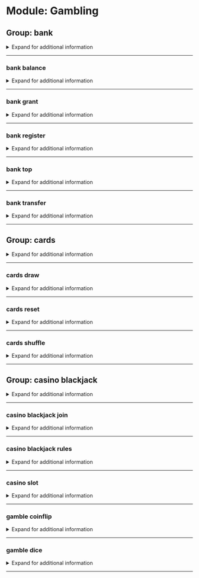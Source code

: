 # Module: Gambling

## Group: bank
<details><summary markdown='span'>Expand for additional information</summary><code>

*Bank account manipulation. If invoked alone, prints out your bank balance. Accounts periodically get a bonus.*

**Aliases:**
`$, $$, $$$`

**Arguments:**

(optional) `[user]` : *User.* (def: `None`)

**Examples:**

```
!bank
```
</code></details>

---

### bank balance
<details><summary markdown='span'>Expand for additional information</summary><code>

*View account balance for given user. If the user is not given, checks sender's balance.*

**Aliases:**
`s, status, bal, money, credits`

**Arguments:**

(optional) `[user]` : *User.* (def: `None`)

**Examples:**

```
!bank balance @Someone
```
</code></details>

---

### bank grant
<details><summary markdown='span'>Expand for additional information</summary><code>

*Magically give funds to some user.*

**Owner-only.**

**Aliases:**
`give`

**Overload 1:**

`[user]` : *User.*

`[int]` : *Amount.*

**Overload 0:**

`[int]` : *Amount.*

`[user]` : *User.*

**Examples:**

```
!bank grant @Someone 1000
!bank grant 1000 @Someone
```
</code></details>

---

### bank register
<details><summary markdown='span'>Expand for additional information</summary><code>

*Create an account for you in WM bank.*

**Aliases:**
`r, signup, activate`

**Examples:**

```
!bank register
```
</code></details>

---

### bank top
<details><summary markdown='span'>Expand for additional information</summary><code>

*Print the richest users.*

**Aliases:**
`leaderboard, elite`

**Examples:**

```
!bank top
```
</code></details>

---

### bank transfer
<details><summary markdown='span'>Expand for additional information</summary><code>

*Transfer funds from your account to another one.*

**Aliases:**
`lend`

**Overload 1:**

`[user]` : *User to send credits to.*

`[int]` : *Amount.*

**Overload 0:**

`[int]` : *Amount.*

`[user]` : *User to send credits to.*

**Examples:**

```
!bank transfer @Someone 40
!bank transfer 40 @Someone
```
</code></details>

---

## Group: cards
<details><summary markdown='span'>Expand for additional information</summary><code>

*Manipulate a deck of cards.*

**Aliases:**
`deck`

</code></details>

---

### cards draw
<details><summary markdown='span'>Expand for additional information</summary><code>

*Draw cards from the top of the deck. If amount of cards is not specified, draws one card.*

**Aliases:**
`take`

**Arguments:**

(optional) `[int]` : *Amount (in range [1-10]).* (def: `1`)

**Examples:**

```
!deck draw 5
```
</code></details>

---

### cards reset
<details><summary markdown='span'>Expand for additional information</summary><code>

*Opens a brand new card deck.*

**Aliases:**
`new, opennew, open`

**Examples:**

```
!deck reset
```
</code></details>

---

### cards shuffle
<details><summary markdown='span'>Expand for additional information</summary><code>

*Shuffles current deck.*

**Aliases:**
`s, sh, mix`

**Examples:**

```
!deck shuffle
```
</code></details>

---

## Group: casino blackjack
<details><summary markdown='span'>Expand for additional information</summary><code>

*Play a blackjack game.*

**Aliases:**
`bj`

**Arguments:**

(optional) `[int]` : *Bid amount.* (def: `5`)

**Examples:**

```
!casino blackjack
```
</code></details>

---

### casino blackjack join
<details><summary markdown='span'>Expand for additional information</summary><code>

*Join a pending Blackjack game.*

**Aliases:**
`+, compete, enter, j`

**Arguments:**

(optional) `[int]` : *Bid amount.* (def: `5`)

**Examples:**

```
!casino blackjack join
```
</code></details>

---

### casino blackjack rules
<details><summary markdown='span'>Expand for additional information</summary><code>

*Explain the Blackjack rules.*

**Aliases:**
`help, h, ruling, rule`

**Examples:**

```
!casino blackjack rules
```
</code></details>

---

### casino slot
<details><summary markdown='span'>Expand for additional information</summary><code>

*Roll a slot machine. You need to specify a bid amount. Default bid amount is 5.*

**Aliases:**
`slotmachine`

**Arguments:**

(optional) `[int]` : *Bid.* (def: `5`)

**Examples:**

```
!casino slot 20
```
</code></details>

---

### gamble coinflip
<details><summary markdown='span'>Expand for additional information</summary><code>

*Flip a coin and bet on the outcome.*

**Aliases:**
`coin, flip`

**Overload 1:**

`[int]` : *Bid.*

`[string]` : *Heads/Tails (h/t).*

**Overload 0:**

`[string]` : *Heads/Tails (h/t).*

`[int]` : *Bid.*

**Examples:**

```
!bet coinflip 10 heads
!bet coinflip tails 20
```
</code></details>

---

### gamble dice
<details><summary markdown='span'>Expand for additional information</summary><code>

*Roll a dice and bet on the outcome.*

**Aliases:**
`roll, die`

**Overload 1:**

`[int]` : *Bid.*

`[string]` : *Number guess (has to be a word one-six).*

**Overload 0:**

`[string]` : *Number guess (has to be a word one-six).*

`[int]` : *Bid.*

**Examples:**

```
!bet dice 50 six
!bet dice three 10
```
</code></details>

---

